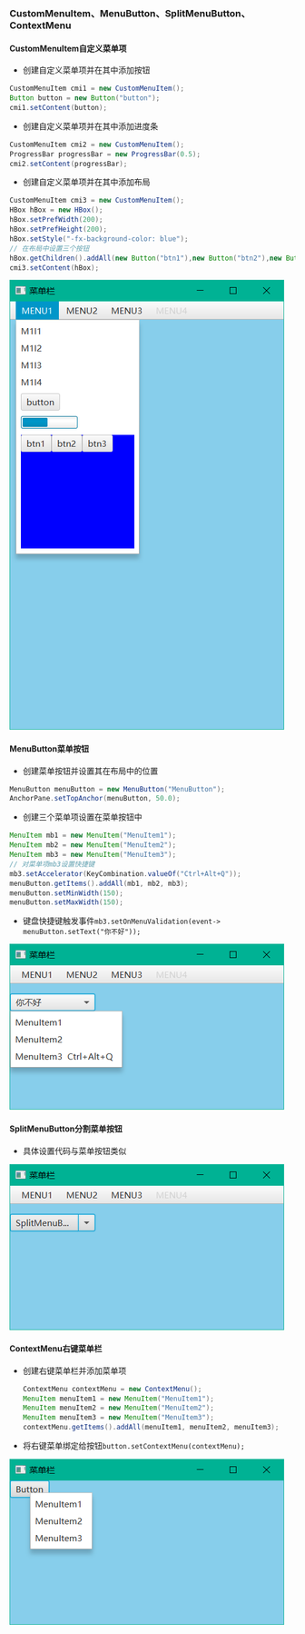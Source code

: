 ### CustomMenuItem、MenuButton、SplitMenuButton、ContextMenu

#### CustomMenuItem自定义菜单项

* 创建自定义菜单项并在其中添加按钮
  
```java
CustomMenuItem cmi1 = new CustomMenuItem();  
Button button = new Button("button");  
cmi1.setContent(button);
```

* 创建自定义菜单项并在其中添加进度条
  
```java
CustomMenuItem cmi2 = new CustomMenuItem();  
ProgressBar progressBar = new ProgressBar(0.5);  
cmi2.setContent(progressBar);
```

* 创建自定义菜单项并在其中添加布局
  
```java
CustomMenuItem cmi3 = new CustomMenuItem();  
HBox hBox = new HBox();  
hBox.setPrefWidth(200);  
hBox.setPrefHeight(200);  
hBox.setStyle("-fx-background-color: blue");  
// 在布局中设置三个按钮
hBox.getChildren().addAll(new Button("btn1"),new Button("btn2"),new Button("btn3"));  
cmi3.setContent(hBox);
```
  
![](../assets/Pasted%20image%2020220514125833.png)
  
#### MenuButton菜单按钮

* 创建菜单按钮并设置其在布局中的位置
  
```java
MenuButton menuButton = new MenuButton("MenuButton");  
AnchorPane.setTopAnchor(menuButton, 50.0);
```

* 创建三个菜单项设置在菜单按钮中
  
```java
MenuItem mb1 = new MenuItem("MenuItem1");  
MenuItem mb2 = new MenuItem("MenuItem2");  
MenuItem mb3 = new MenuItem("MenuItem3");  
// 对菜单项mb3设置快捷键
mb3.setAccelerator(KeyCombination.valueOf("Ctrl+Alt+Q"));  
menuButton.getItems().addAll(mb1, mb2, mb3);  
menuButton.setMinWidth(150);  
menuButton.setMaxWidth(150);
```

* 键盘快捷键触发事件`mb3.setOnMenuValidation(event-> menuButton.setText("你不好"));`

![](../assets/Pasted%20image%2020220514130350.png)
  
  #### SplitMenuButton分割菜单按钮

* 具体设置代码与菜单按钮类似

![](../assets/Pasted%20image%2020220514130530.png)
  
  #### ContextMenu右键菜单栏

* 创建右键菜单栏并添加菜单项
  
  ```java
  ContextMenu contextMenu = new ContextMenu();  
  MenuItem menuItem1 = new MenuItem("MenuItem1");  
  MenuItem menuItem2 = new MenuItem("MenuItem2");  
  MenuItem menuItem3 = new MenuItem("MenuItem3");  
  contextMenu.getItems().addAll(menuItem1, menuItem2, menuItem3);
  ```

* 将右键菜单绑定给按钮`button.setContextMenu(contextMenu);`

![](../assets/Pasted%20image%2020220514130807.png)
